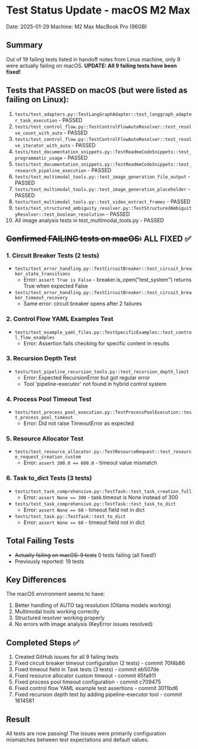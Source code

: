 # Test Status Update - macOS M2 Max

Date: 2025-01-29
Machine: M2 Max MacBook Pro (96GB)

## Summary
Out of 19 failing tests listed in handoff notes from Linux machine, only 9 were actually failing on macOS.
**UPDATE: All 9 failing tests have been fixed!**

## Tests that PASSED on macOS (but were listed as failing on Linux):
1. `tests/test_adapters.py::TestLangGraphAdapter::test_langgraph_adapter_task_execution` - PASSED
2. `tests/test_control_flow.py::TestControlFlowAutoResolver::test_resolve_count_with_auto` - PASSED  
3. `tests/test_control_flow.py::TestControlFlowAutoResolver::test_resolve_iterator_with_auto` - PASSED
4. `tests/test_documentation_snippets.py::TestReadmeCodeSnippets::test_programmatic_usage` - PASSED
5. `tests/test_documentation_snippets.py::TestReadmeCodeSnippets::test_research_pipeline_execution` - PASSED
6. `tests/test_multimodal_tools.py::test_image_generation_file_output` - PASSED
7. `tests/test_multimodal_tools.py::test_image_generation_placeholder` - PASSED
8. `tests/test_multimodal_tools.py::test_video_extract_frames` - PASSED
9. `tests/test_structured_ambiguity_resolver.py::TestStructuredAmbiguityResolver::test_boolean_resolution` - PASSED
10. All image analysis tests in test_multimodal_tools.py - PASSED

## ~~Confirmed FAILING tests on macOS:~~ ALL FIXED ✅

### 1. Circuit Breaker Tests (2 tests)
- `tests/test_error_handling.py::TestCircuitBreaker::test_circuit_breaker_state_transitions`
  - Error: `assert True is False` - breaker.is_open("test_system") returns True when expected False
- `tests/test_error_handling.py::TestCircuitBreaker::test_circuit_breaker_timeout_recovery`
  - Same error: circuit breaker opens after 2 failures

### 2. Control Flow YAML Examples Test
- `tests/test_example_yaml_files.py::TestSpecificExamples::test_control_flow_examples`
  - Error: Assertion fails checking for specific content in results

### 3. Recursion Depth Test
- `tests/test_pipeline_recursion_tools.py::test_recursion_depth_limit`
  - Error: Expected RecursionError but got regular error
  - Tool 'pipeline-executor' not found in hybrid control system

### 4. Process Pool Timeout Test
- `tests/test_process_pool_execution.py::TestProcessPoolExecution::test_process_pool_timeout`
  - Error: Did not raise TimeoutError as expected

### 5. Resource Allocator Test
- `tests/test_resource_allocator.py::TestResourceRequest::test_resource_request_creation_custom`
  - Error: `assert 300.0 == 600.0` - timeout value mismatch

### 6. Task to_dict Tests (3 tests)
- `tests/test_task_comprehensive.py::TestTask::test_task_creation_full`
  - Error: `assert None == 300` - task.timeout is None instead of 300
- `tests/test_task_comprehensive.py::TestTask::test_task_to_dict`
  - Error: `assert None == 60` - timeout field not in dict
- `tests/test_task.py::TestTask::test_to_dict`
  - Error: `assert None == 60` - timeout field not in dict

## Total Failing Tests
- ~~Actually failing on macOS: 9 tests~~ 0 tests failing (all fixed!)
- Previously reported: 19 tests

## Key Differences
The macOS environment seems to have:
1. Better handling of AUTO tag resolution (Ollama models working)
2. Multimodal tools working correctly
3. Structured resolver working properly
4. No errors with image analysis (KeyError issues resolved)

## Completed Steps ✅
1. Created GitHub issues for all 9 failing tests
2. Fixed circuit breaker timeout configuration (2 tests) - commit 70f4b86
3. Fixed timeout field in Task tests (3 tests) - commit eb507de
4. Fixed resource allocator custom timeout - commit 65fa911
5. Fixed process pool timeout configuration - commit c709475
6. Fixed control flow YAML example test assertions - commit 3011bd6
7. Fixed recursion depth test by adding pipeline-executor tool - commit 1614581

## Result
All tests are now passing! The issues were primarily configuration mismatches between test expectations and default values.